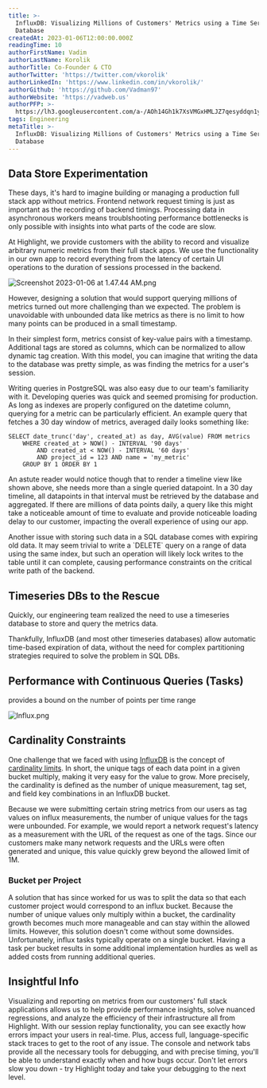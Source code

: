 ```yaml
---
title: >-
  InfluxDB: Visualizing Millions of Customers' Metrics using a Time Series
  Database
createdAt: 2023-01-06T12:00:00.000Z
readingTime: 10
authorFirstName: Vadim
authorLastName: Korolik
authorTitle: Co-Founder & CTO
authorTwitter: 'https://twitter.com/vkorolik'
authorLinkedIn: 'https://www.linkedin.com/in/vkorolik/'
authorGithub: 'https://github.com/Vadman97'
authorWebsite: 'https://vadweb.us'
authorPFP: >-
  https://lh3.googleusercontent.com/a-/AOh14Gh1k7XsVMGxHMLJZ7qesyddqn1y4EKjfbodEYiY=s96-c
tags: Engineering
metaTitle: >-
  InfluxDB: Visualizing Millions of Customers' Metrics using a Time Series
  Database
---
```


## Data Store Experimentation

These days, it's hard to imagine building or managing a production full stack app without metrics. Frontend network request timing is just as important as the recording of backend timings. Processing data in asynchronous workers means troublshooting performance bottlenecks is only possible with insights into what parts of the code are slow.

At Highlight, we provide customers with the ability to record and visualize arbitrary numeric metrics from their full stack apps. We use the functionality in our own app to record everything from the latency of certain UI operations to the duration of sessions processed in the backend.

![Screenshot 2023-01-06 at 1.47.44 AM.png](https://media.graphassets.com/hxwog1CQaKZDXsgumvv7 "Screenshot 2023-01-06 at 1.47.44 AM.png")

However, designing a solution that would support querying millions of metrics turned out more challenging than we expected. The problem is unavoidable with unbounded data like metrics as there is no limit to how many points can be produced in a small timestamp.

In their simplest form, metrics consist of key-value pairs with a timestamp. Additional tags are stored as columns, which can be normalized to allow dynamic tag creation. With this model, you can imagine that writing the data to the database was pretty simple, as was finding the metrics for a user's session.

Writing queries in PostgreSQL was also easy due to our team's familiarity with it. Developing queries was quick and seemed promising for production. As long as indexes are properly configured on the datetime column, querying for a metric can be particularly efficient. An example query that fetches a 30 day window of metrics, averaged daily looks something like:

    SELECT date_trunc('day', created_at) as day, AVG(value) FROM metrics
        WHERE created_at > NOW() - INTERVAL '90 days'
            AND created_at < NOW() - INTERVAL '60 days'
            AND project_id = 123 AND name = 'my_metric'
        GROUP BY 1 ORDER BY 1

An astute reader would notice though that to render a timeline view like shown above, she needs more than a single queried datapoint. In a 30 day timeline, all datapoints in that interval must be retrieved by the database and aggregated. If there are millions of data points daily, a query like this might take a noticeable amount of time to evaluate and provide noticeable loading delay to our customer, impacting the overall experience of using our app.

Another issue with storing such data in a SQL database comes with expiring old data. It may seem trivial to write a \`DELETE\` query on a range of data using the same index, but such an operation will likely lock writes to the table until it can complete, causing performance constraints on the critical write path of the backend.

## Timeseries DBs to the Rescue

Quickly, our engineering team realized the need to use a timeseries database to store and query the metrics data.

Thankfully, InfluxDB (and most other timeseries databases) allow automatic time-based expiration of data, without the need for complex partitioning strategies required to solve the problem in SQL DBs.

## Performance with Continuous Queries (Tasks)

provides a bound on the number of points per time range

![Influx.png](https://media.graphassets.com/E9aK1jY8Su6C4YyxVdCL "Influx.png")

## Cardinality Constraints

One challenge that we faced with using [InfluxDB](https://www.influxdata.com/ "https://www.influxdata.com/") is the concept of [cardinality limits](https://docs.influxdata.com/influxdb/cloud/write-data/best-practices/resolve-high-cardinality/ "https://docs.influxdata.com/influxdb/cloud/write-data/best-practices/resolve-high-cardinality/"). In short, the unique tags of each data point in a given bucket multiply, making it very easy for the value to grow. More precisely, the cardinality is defined as the number of unique measurement, tag set, and field key combinations in an InfluxDB bucket.

Because we were submitting certain string metrics from our users as tag values on influx measurements, the number of unique values for the tags were unbounded. For example, we would report a network request's latency as a measurement with the URL of the request as one of the tags. Since our customers make many network requests and the URLs were often generated and unique, this value quickly grew beyond the allowed limit of 1M.

### Bucket per Project

A solution that has since worked for us was to split the data so that each customer project would correspond to an influx bucket. Because the number of unique values only multiply within a bucket, the cardinality growth becomes much more manageable and can stay within the allowed limits. However, this solution doesn't come without some downsides. Unfortunately, influx tasks typically operate on a single bucket. Having a task per bucket results in some additional implementation hurdles as well as added costs from running additional queries.

## Insightful Info

Visualizing and reporting on metrics from our customers' full stack applications allows us to help provide performance insights, solve nuanced regressions, and analyze the efficiency of their infrastructure all from Highlight. With our session replay functionality, you can see exactly how errors impact your users in real-time. Plus, access full, language-specific stack traces to get to the root of any issue. The console and network tabs provide all the necessary tools for debugging, and with precise timing, you'll be able to understand exactly when and how bugs occur. Don't let errors slow you down - try Highlight today and take your debugging to the next level.

<BlogCallToAction />
